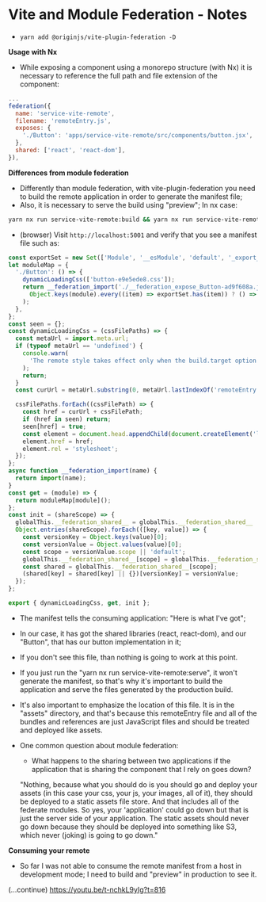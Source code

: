 # Vite and Module Federation - Notes

- `yarn add @originjs/vite-plugin-federation -D`

**Usage with Nx**

- While exposing a component using a monorepo structure (with Nx) it is necessary to reference the full path and file extension of the component:

```js
...
federation({
  name: 'service-vite-remote',
  filename: 'remoteEntry.js',
  exposes: {
    './Button': 'apps/service-vite-remote/src/components/button.jsx',  // <--- Here, using "./src/components/button" is not enough
  },
  shared: ['react', 'react-dom'],
}),
```

**Differences from module federation**

- Differently than module federation, with vite-plugin-federation you need to build the remote application in order to generate the manifest file;
- Also, it is necessary to serve the build using "preview"; In nx case:

```bash
yarn nx run service-vite-remote:build && yarn nx run service-vite-remote:preview:production
```

- (browser) Visit `http://localhost:5001` and verify that you see a manifest file such as:

```js
const exportSet = new Set(['Module', '__esModule', 'default', '_export_sfc']);
let moduleMap = {
  './Button': () => {
    dynamicLoadingCss(['button-e9e5ede8.css']);
    return __federation_import('./__federation_expose_Button-ad9f608a.js').then((module) =>
      Object.keys(module).every((item) => exportSet.has(item)) ? () => module.default : () => module
    );
  },
};
const seen = {};
const dynamicLoadingCss = (cssFilePaths) => {
  const metaUrl = import.meta.url;
  if (typeof metaUrl == 'undefined') {
    console.warn(
      'The remote style takes effect only when the build.target option in the vite.config.ts file is higher than that of "es2020".'
    );
    return;
  }
  const curUrl = metaUrl.substring(0, metaUrl.lastIndexOf('remoteEntry.js'));

  cssFilePaths.forEach((cssFilePath) => {
    const href = curUrl + cssFilePath;
    if (href in seen) return;
    seen[href] = true;
    const element = document.head.appendChild(document.createElement('link'));
    element.href = href;
    element.rel = 'stylesheet';
  });
};
async function __federation_import(name) {
  return import(name);
}
const get = (module) => {
  return moduleMap[module]();
};
const init = (shareScope) => {
  globalThis.__federation_shared__ = globalThis.__federation_shared__ || {};
  Object.entries(shareScope).forEach(([key, value]) => {
    const versionKey = Object.keys(value)[0];
    const versionValue = Object.values(value)[0];
    const scope = versionValue.scope || 'default';
    globalThis.__federation_shared__[scope] = globalThis.__federation_shared__[scope] || {};
    const shared = globalThis.__federation_shared__[scope];
    (shared[key] = shared[key] || {})[versionKey] = versionValue;
  });
};

export { dynamicLoadingCss, get, init };
```

- The manifest tells the consuming application: "Here is what I've got";
- In our case, it has got the shared libraries (react, react-dom), and our "Button", that has our button implementation in it;
- If you don't see this file, than nothing is going to work at this point.
- If you just run the "yarn nx run service-vite-remote:serve", it won't generate the manifest, so that's why it's important to build the application and serve the files generated by the production build.
- It's also important to emphasize the location of this file. It is in the "assets" directory, and that's because this remoteEntry file and all of the bundles and references are just JavaScript files and should be treated and deployed like assets.
- One common question about module federation:

  - What happens to the sharing between two applications if the application that is sharing the component that I rely on goes down?

  "Nothing, because what you should do is you should go and deploy your assets (in this case your css, your js, your images, all of it), they should be deployed to a static assets file store. And that includes all of the federate modules. So yes, your 'application' could go down but that is just the server side of your application. The static assets should never go down because they should be deployed into something like S3, which never (joking) is going to go down."

**Consuming your remote**

- So far I was not able to consume the remote manifest from a host in development mode; I need to build and "preview" in production to see it.

(...continue) https://youtu.be/t-nchkL9yIg?t=816
